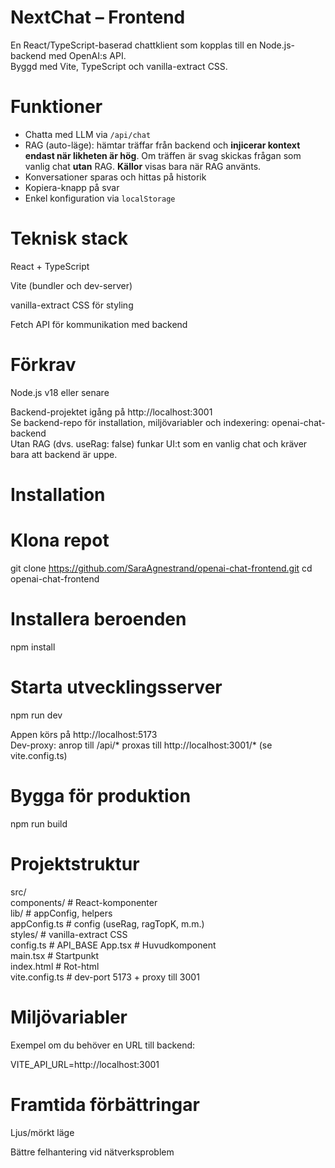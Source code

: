 # NextChat – Frontend

En React/TypeScript-baserad chattklient som kopplas till en Node.js-backend med OpenAI:s API.  
Byggd med Vite, TypeScript och vanilla-extract CSS.

# Funktioner

- Chatta med LLM via `/api/chat`
- RAG (auto-läge): hämtar träffar från backend och **injicerar kontext endast när likheten är hög**. 
  Om träffen är svag skickas frågan som vanlig chat **utan** RAG. **Källor** visas bara när RAG använts.
- Konversationer sparas och hittas på historik
- Kopiera-knapp på svar
- Enkel konfiguration via `localStorage`

# Teknisk stack

React + TypeScript

Vite (bundler och dev-server)

vanilla-extract CSS för styling

Fetch API för kommunikation med backend

# Förkrav

Node.js
v18 eller senare

Backend-projektet igång på http://localhost:3001 <br>
Se backend-repo för installation, miljövariabler och indexering: openai-chat-backend <br>
Utan RAG (dvs. useRag: false) funkar UI:t som en vanlig chat och kräver bara att backend är uppe.

# Installation

# Klona repot

git clone https://github.com/SaraAgnestrand/openai-chat-frontend.git 
cd openai-chat-frontend

# Installera beroenden

npm install

# Starta utvecklingsserver
   npm run dev

Appen körs på http://localhost:5173 <br>
Dev-proxy: anrop till /api/* proxas till http://localhost:3001/* (se vite.config.ts)

# Bygga för produktion
   npm run build

# Projektstruktur 
   src/ <br>
   components/ # React-komponenter<br>
   lib/ # appConfig, helpers<br>
   appConfig.ts # config (useRag, ragTopK, m.m.)<br>
   styles/ # vanilla-extract CSS<br>
   config.ts # API_BASE
   App.tsx # Huvudkomponent<br>
   main.tsx # Startpunkt<br>
   index.html # Rot-html<br>
   vite.config.ts # dev-port 5173 + proxy till 3001<br>

# Miljövariabler 

Exempel om du behöver en URL till backend:

VITE_API_URL=http://localhost:3001

# Framtida förbättringar 

Ljus/mörkt läge

Bättre felhantering vid nätverksproblem
